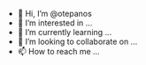- 👋 Hi, I’m @otepanos
- 👀 I’m interested in ...
- 🌱 I’m currently learning ...
- 💞️ I’m looking to collaborate on ...
- 📫 How to reach me ...

<!---
otepanos/otepanos is a ✨ special ✨ repository because its `README.md` (this file) appears on your GitHub profile.
You can click the Preview link to take a look at your changes.
--->
